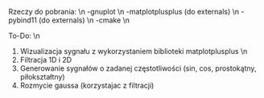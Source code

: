 Rzeczy do pobrania: \n
-gnuplot \n
-matplotplusplus (do externals) \n
-pybind11 (do externals) \n
-cmake \n

To-Do: \n
1. Wizualizacja sygnału z wykorzystaniem biblioteki matplotplusplus \n
2. Filtracja 1D i 2D
3. Generowanie sygnałów o zadanej częstotliwości (sin, cos, prostokątny, piłokształtny)
4. Rozmycie gaussa (korzystajac z filtracji)